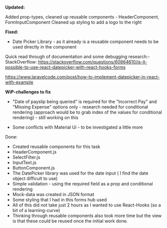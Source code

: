 __Updated:__

Added prop-types, cleaned up reusable components - HeaderComponent, FormInputComponent
Cleaned up styling to add a logo to the right

__Fixed:__
- Date Picker Library - as it already is a reusable component needs to be used directly in the component

Quick read through of documentation and some debugging research:-
StackOverflow: https://stackoverflow.com/questions/60864610/is-it-possible-to-use-react-datepicker-with-react-hooks-forms

https://www.laravelcode.com/post/how-to-implement-datepicker-in-react-with-example

__WiP-challenges to fix__ 

- "Date of payslip being queried" is required for the "Incorrect Pay" and "Missing Expense" options only - research needed for conditional rendering (approach would be to grab index of the values for conditional rendering) - still working on this 

- Some conflicts with Material Ui - to be investigated a little more

Done:
- Created reusable components for this task
- HeaderComponent.js 
- SelectFilter.js
- InputText.js
- ButtonComponent.js
- The DatePicker library was used for the date input ( I find the date object difficult to use)
- Simple validation - using the required field as a prop and conditional rendering
- Mock-data was created in JSON format
- Some styling that I had in this forms hub used
- All of this did not take just 2 hours as I wanted to use React-Hooks (so a bit of a learning-curve)
- Thinking through reusable components also took more time but the view is that these could be reused once the initial work done.

